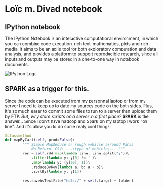 # Loïc m. Divad notebook

## IPython notebook
The IPython Notebook is an interactive computational environment, in which you can combine code execution, rich text, mathematics, plots and rich media. It aims to be an agile tool for both exploratory computation and data analysis, and provides a platform to support reproducible research, since all inputs and outputs may be stored in a one-to-one way in notebook documents.

![IPython Logo](https://dl.dropboxusercontent.com/s/c9te64xd06a36lw/IPy_header.png?)

## SPARK as a trigger for this.
Since the code can be executed from my personnal laptop or from my server I need to keep up to date my sources code on the both sides. Plus, it's so much easer to commit some files to run to a server than upload them by FTP.
*But, why store scripts on a server in a first place?*
**SPARK** is the answer... Since I don't have hadoop and Spark on my laptop I work "on line". And it's allow you to do some realy cool things: 
```python
@classmethod
def mapByCart(self, prod=False):
        """ Simple MapReduce on rough vehicle arround Paris
            No Return. CSV: ...;type of vehicle;... """
        res = self.rdd.map(lambda line: line.split(";"))\
            .filter(lambda y: y[0] != '')\
            .map(lambda y: (y[10], 1))\
            .reduceByKey(lambda a, b: a + b)\
            .sortBy(lambda y: y[1])
            
        res.saveAsTextFile("hdfs:/" + self.target + folder)
```

